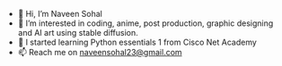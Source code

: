 - 👋 Hi, I’m Naveen Sohal
- 👀 I’m interested in coding, anime, post production, graphic designing and AI art using stable diffusion.
- 🌱 I started learning Python essentials 1 from Cisco Net Academy
- 📫 Reach me on naveensohal23@gmail.com

<!---
NaveenSohal/NaveenSohal is a ✨ special ✨ repository because its `README.md` (this file) appears on your GitHub profile.
You can click the Preview link to take a look at your changes.
--->
